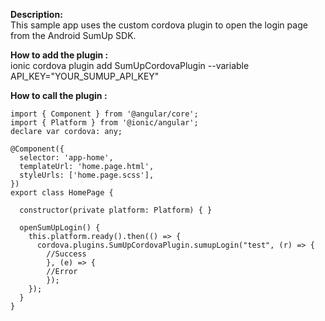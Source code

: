 <strong>Description:</strong><br>
This sample app uses the custom cordova plugin to open the login page from the Android SumUp SDK.

<strong>How to add the plugin :</strong><br>
ionic cordova plugin add SumUpCordovaPlugin --variable API_KEY="YOUR_SUMUP_API_KEY"


<strong>How to call the plugin :</strong><br>

```
import { Component } from '@angular/core';
import { Platform } from '@ionic/angular'; 
declare var cordova: any;

@Component({
  selector: 'app-home',
  templateUrl: 'home.page.html',
  styleUrls: ['home.page.scss'],
})
export class HomePage {
   
  constructor(private platform: Platform) { }
  
  openSumUpLogin() {
    this.platform.ready().then(() => { 
      cordova.plugins.SumUpCordovaPlugin.sumupLogin("test", (r) => { 
        //Success
        }, (e) => {
        //Error
        });
    });
  }
}
```
